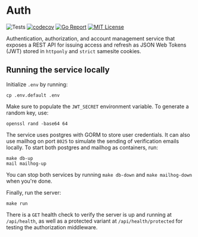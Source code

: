 # Auth

![Tests](https://github.com/abyan-dev/auth/actions/workflows/ci.yaml/badge.svg) [![codecov](https://codecov.io/gh/abyan-dev/auth/graph/badge.svg?token=S679A5TSW7)](https://codecov.io/gh/abyan-dev/auth) [![Go Report](https://goreportcard.com/badge/abyan-dev/auth)](https://goreportcard.com/report/YanSystems/compiler) [![MIT License](https://img.shields.io/badge/license-MIT-blue.svg)](https://github.com/YanSystems/compiler/blob/main/LICENSE)

Authentication, authorization, and account management service that exposes a REST API for issuing access and refresh as JSON Web Tokens (JWT) stored in `httponly` and `strict` samesite cookies.

## Running the service locally

Initialize `.env` by running:

```
cp .env.default .env
```

Make sure to populate the `JWT_SECRET` environment variable. To generate a random key, use:

```
openssl rand -base64 64
```

The service uses postgres with GORM to store user credentials. It can also use mailhog on port `8025` to simulate the sending of verification emails locally. To start both postgres and mailhog as containers, run:

```
make db-up
mail mailhog-up
```

You can stop both services by running `make db-down` and `make mailhog-down` when you're done.

Finally, run the server:

```
make run
```

There is a `GET` health check to verify the server is up and running at `/api/health`, as well as a protected variant at `/api/health/protected` for testing the authorization middleware.
